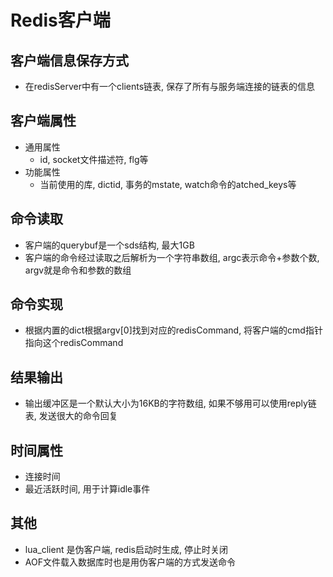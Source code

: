 # Redis客户端

## 客户端信息保存方式

* 在redisServer中有一个clients链表, 保存了所有与服务端连接的链表的信息

## 客户端属性

* 通用属性
  * id, socket文件描述符, flg等
* 功能属性
  * 当前使用的库, dictid, 事务的mstate, watch命令的atched_keys等

## 命令读取

* 客户端的querybuf是一个sds结构, 最大1GB
* 客户端的命令经过读取之后解析为一个字符串数组,  argc表示命令+参数个数, argv就是命令和参数的数组

## 命令实现

* 根据内置的dict根据argv[0]找到对应的redisCommand, 将客户端的cmd指针指向这个redisCommand

## 结果输出

* 输出缓冲区是一个默认大小为16KB的字符数组, 如果不够用可以使用reply链表, 发送很大的命令回复

## 时间属性

* 连接时间
* 最近活跃时间, 用于计算idle事件

## 其他

* lua_client 是伪客户端, redis启动时生成, 停止时关闭
* AOF文件载入数据库时也是用伪客户端的方式发送命令
